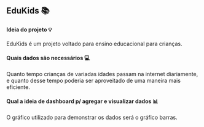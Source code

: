 ## EduKids :books:

#### Ideia do projeto :bulb:
EduKids é um projeto voltado para ensino educacional para crianças.

#### Quais dados são necessários :computer:
Quanto tempo crianças de variadas idades passam na internet diariamente, e quanto desse tempo poderia ser aproveitado de uma maneira mais eficiente.

#### Qual a ideia de dashboard p/ agregar e visualizar dados :bar_chart:
O gráfico utilizado para demonstrar os dados será o gráfico barras.
